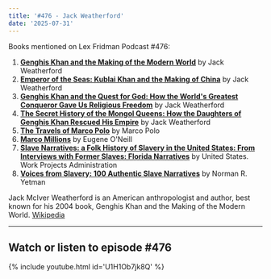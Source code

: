 ```yaml
---
title: '#476 - Jack Weatherford'
date: '2025-07-31'
---
```


Books mentioned on Lex Fridman Podcast #476:

1. <b><a href="https://amzn.to/46eoA7y" target="_blank" rel="sponsored noopener noreferrer">Genghis Khan and the Making of the Modern World</a></b> by Jack Weatherford
2. <b><a href="https://amzn.to/3JOSJTn" target="_blank" rel="sponsored noopener noreferrer">Emperor of the Seas: Kublai Khan and the Making of China</a></b> by Jack Weatherford
3. <b><a href="https://amzn.to/4g8Z3kA" target="_blank" rel="sponsored noopener noreferrer">Genghis Khan and the Quest for God: How the World's Greatest Conqueror Gave Us Religious Freedom</a></b> by Jack Weatherford
4. <b><a href="https://amzn.to/3JOorA5" target="_blank" rel="sponsored noopener noreferrer">The Secret History of the Mongol Queens: How the Daughters of Genghis Khan Rescued His Empire</a></b> by Jack Weatherford
5. <b><a href="https://amzn.to/4pqHZei" target="_blank" rel="sponsored noopener noreferrer">The Travels of Marco Polo</a></b> by Marco Polo
6. <b><a href="https://amzn.to/4mM6dOh" target="_blank" rel="sponsored noopener noreferrer">Marco Millions</a></b> by Eugene O'Neill
7. <b><a href="https://amzn.to/4nmVRUV" target="_blank" rel="sponsored noopener noreferrer">Slave Narratives: a Folk History of Slavery in the United States: From Interviews with Former Slaves: Florida Narratives</a></b> by United States. Work Projects Administration
8. <b><a href="https://amzn.to/46qY63N" target="_blank" rel="sponsored noopener noreferrer">Voices from Slavery: 100 Authentic Slave Narratives</a></b> by Norman R. Yetman

<!--more-->

Jack McIver Weatherford is an American anthropologist and author, best known for his 2004 book, Genghis Khan and the Making of the Modern World. <a href="https://en.wikipedia.org/wiki/Jack_Weatherford" target="_blank">Wikipedia</a>

- - - - - -

## Watch or listen to episode #476

{% include youtube.html id='U1H1Ob7jk8Q' %}